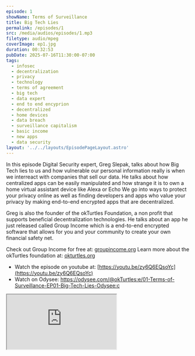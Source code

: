 ```yaml
---
episode: 1
showName: Terms of Surveillance
title: Big Tech Lies
permalink: /episodes/1
src: /media/audios/episodes/1.mp3
filetype: audio/mpeg
coverImage: ep1.jpg
duration: 00:32:53
pubDate: 2025-07-16T11:30:00-07:00
tags:
  - infosec
  - decentralization
  - privacy
  - technology
  - terms of agreement
  - big tech
  - data expert
  - end to end encyprion
  - decentralized
  - home devices
  - data breach
  - surveillance capitalism
  - basic income
  - new apps
  - data security
layout: '../../layouts/EpisodePageLayout.astro'
---
```


In this episode Digital Security expert, Greg Slepak, talks about how Big Tech lies to us and how vulnerable our personal information really is when we interreact with companies that sell our data. He talks about how centralized apps can be easily manipulated and how strange it is to own a home virtual assistant device like Alexa or Echo We go into ways to protect your privacy online as well as finding developers and apps who value your privacy by making end-to-end encrypted apps that are decentralized.

Greg is also the founder of the okTurtles Foundation, a non profit that supports beneficial decentralization technologies. He talks about an app he just released called Group Income which is a end-to-end encrypted software that allows for you and your community to create your own financial safety net.

Check out Group Income for free at: [groupincome.org](https://groupincome.org)
Learn more about the okTurtles foundation at: [okturtles.org](https://okturtles.org)

- Watch the episode on youtube at: [https://youtu.be/zy6Q6EQsoYc](https://youtu.be/zy6Q6EQsoYc)
- Watch on Odysee: https://odysee.com/@okTurtles:e/01-Terms-of-Surveillance-EP01-Big-Tech-Lies-Odysee:c

<iframe src="https://odysee.com/%24/embed/%40okTurtles%3Ae%2F01-Terms-of-Surveillance-EP01-Big-Tech-Lies-Odysee%3Ac?r=J91Yd9UJDqP36LmGQZaGwG95T1NcnzDW" allowfullscreen=""></iframe>
